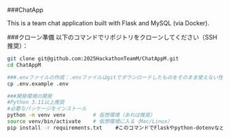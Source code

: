 ###ChatApp

This is a team chat application built with Flask and MySQL (via Docker).

###クローン準備
以下のコマンドでリポジトリをクローンしてください（SSH推奨）：

```bash
git clone git@github.com:2025HackathonTeamM/ChatAppM.git
cd ChatAppM

###.envファイルの作成：.envファイルはgitでダウンロードしたものをそのまま使えない性質のものなので、各自.env.exampleをローカルで.envに変更してください
cp .env.example .env

###開発環境の開発
#Python 3.11以上推奨
#必要なパッケージをインストール
python -m venv venv         # 仮想環境（あれば推奨）
source venv/bin/activate    # 仮想環境に入る（Mac/Linux）
pip install -r requirements.txt 　　#このコマンドでFlaskやpython-dotenvなど必要なパッケージがダウンロードされます！
